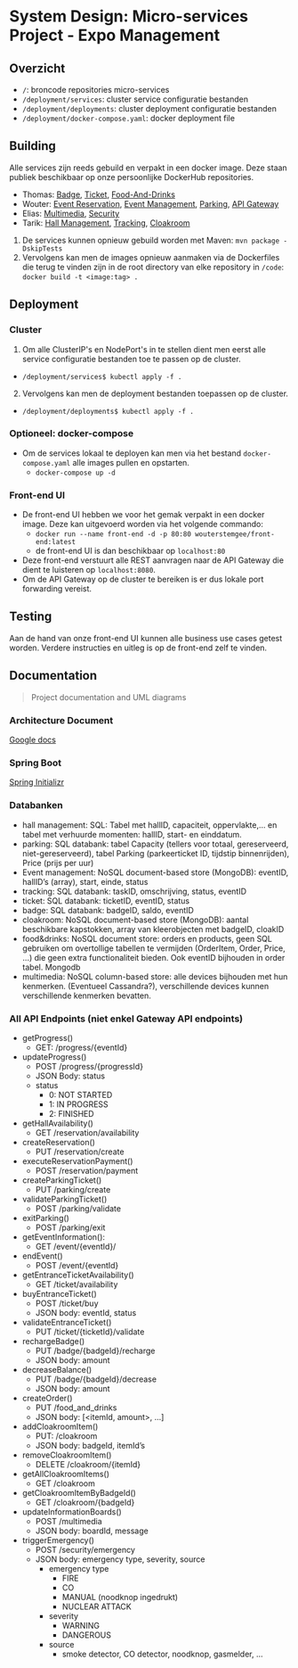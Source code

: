 # System Design: Micro-services Project - Expo Management
## Overzicht
- `/`: broncode repositories micro-services
- `/deployment/services`: cluster service configuratie bestanden
- `/deployment/deployments`: cluster deployment configuratie bestanden
- `/deployment/docker-compose.yaml`: docker deployment file

## Building
Alle services zijn reeds gebuild en verpakt in een docker image. Deze staan publiek beschikbaar op onze persoonlijke DockerHub repositories.
- Thomas:
[Badge](https://hub.docker.com/r/thomasdevriese/badge),
[Ticket](https://hub.docker.com/r/thomasdevriese/ticket),
[Food-And-Drinks](https://hub.docker.com/r/thomasdevriese/food-and-drinks)
- Wouter: 
[Event Reservation](https://hub.docker.com/r/wouterstemgee/event-reservation), 
[Event Management](https://hub.docker.com/r/wouterstemgee/event-management), 
[Parking](https://hub.docker.com/r/wouterstemgee/parking), 
[API Gateway](https://hub.docker.com/r/wouterstemgee/api-gateway)
- Elias:
[Multimedia](https://hub.docker.com/r/ebout/multimedia),
[Security](https://hub.docker.com/r/ebout/security)
- Tarik:
[Hall Management](https://hub.docker.com/r/tarikatac/hallmanagement),
[Tracking](https://hub.docker.com/r/tarikatac/tracking),
[Cloakroom](https://hub.docker.com/r/tarikatac/cloakroom)

1. De services kunnen opnieuw gebuild worden met Maven: `mvn package -DskipTests`
2. Vervolgens kan men de images opnieuw aanmaken via de Dockerfiles die terug te vinden zijn in de root directory van elke repository in `/code`: `docker build -t <image:tag> .`

## Deployment
### Cluster
1. Om alle ClusterIP's en NodePort's in te stellen dient men eerst alle service configuratie bestanden toe te passen op de cluster.
  - `/deployment/services$ kubectl apply -f .`
2. Vervolgens kan men de deployment bestanden toepassen op de cluster.
  - `/deployment/deployments$ kubectl apply -f .`

### Optioneel: docker-compose
- Om de services lokaal te deployen kan men via het bestand `docker-compose.yaml` alle images pullen en opstarten.
  - `docker-compose up -d`
  
### Front-end UI
- De front-end UI hebben we voor het gemak verpakt in een docker image. Deze kan uitgevoerd worden via het volgende commando:
  - `docker run --name front-end -d -p 80:80 wouterstemgee/front-end:latest`
  - de front-end UI is dan beschikbaar op `localhost:80`
- Deze front-end verstuurt alle REST aanvragen naar de API Gateway die dient te luisteren op `localhost:8080`. 
- Om de API Gateway op de cluster te bereiken is er dus lokale port forwarding vereist.

## Testing
Aan de hand van onze front-end UI kunnen alle business use cases getest worden. Verdere instructies en uitleg is op de front-end zelf te vinden.

## Documentation
> Project documentation and UML diagrams

### Architecture Document
[Google docs](https://docs.google.com/document/d/19IyMZ5CPBJ2a_0zrgjndphT1LqtRRcMJi5LXigjrXhw/edit?usp=sharing)

### Spring Boot
[Spring Initializr](https://start.spring.io/)

### Databanken
- hall management: SQL: Tabel met hallID, capaciteit, oppervlakte,... en tabel met verhuurde momenten: hallID, start- en einddatum.
- parking: SQL databank: tabel Capacity (tellers voor totaal, gereserveerd, niet-gereserveerd), tabel Parking (parkeerticket ID, tijdstip binnenrijden), Price (prijs per uur)
- Event management: NoSQL document-based store (MongoDB): eventID, hallID’s (array), start, einde, status
- tracking: SQL databank: taskID, omschrijving, status, eventID
- ticket: SQL databank: ticketID, eventID, status
- badge: SQL databank: badgeID, saldo, eventID
- cloakroom: NoSQL document-based store (MongoDB): aantal beschikbare kapstokken, array van kleerobjecten met badgeID, cloakID
- food&drinks: NoSQL document store: orders en products, geen SQL gebruiken om overtollige tabellen te vermijden (OrderItem, Order, Price, …) die geen extra functionaliteit bieden. Ook eventID bijhouden in order tabel. Mongodb
- multimedia: NoSQL column-based store: alle devices bijhouden met hun kenmerken. (Eventueel Cassandra?), verschillende devices kunnen verschillende kenmerken bevatten.


### All API Endpoints (niet enkel Gateway API endpoints)
- getProgress()
   - GET: /progress/{eventId}
- updateProgress()
   - POST /progress/{progressId}
   - JSON Body: status
   - status
      - 0: NOT STARTED
      - 1: IN PROGRESS
      - 2: FINISHED
- getHallAvailability()
   - GET /reservation/availability
- createReservation()
   - PUT /reservation/create
- executeReservationPayment()
   - POST /reservation/payment
- createParkingTicket()
   - PUT /parking/create
- validateParkingTicket()
   - POST /parking/validate
- exitParking()
   - POST /parking/exit
- getEventInformation(): 
   - GET /event/{eventId}/
- endEvent()
   - POST /event/{eventId}
- getEntranceTicketAvailability()
   - GET /ticket/availability
- buyEntranceTicket()
   - POST /ticket/buy
   - JSON body: eventId, status
- validateEntranceTicket()
   - PUT /ticket/{ticketId}/validate
- rechargeBadge()
   - PUT /badge/{badgeId}/recharge
   - JSON body: amount
- decreaseBalance()
   - PUT /badge/{badgeId}/decrease
   - JSON body: amount
- createOrder()
   - PUT /food_and_drinks
   - JSON body: [<itemId, amount>, ...]
- addCloakroomItem()
   - PUT: /cloakroom
   - JSON body: badgeId, itemId’s
- removeCloakroomItem()
   - DELETE /cloakroom/{itemId}
- getAllCloakroomItems()
   - GET /cloakroom
- getCloakroomItemByBadgeId()
   - GET /cloakroom/{badgeId}
- updateInformationBoards()
   - POST /multimedia
   - JSON body: boardId, message
- triggerEmergency()
   - POST /security/emergency
   - JSON body: emergency type, severity, source
      - emergency type
         - FIRE
         - CO
         - MANUAL (noodknop ingedrukt)
         - NUCLEAR ATTACK
      - severity
         - WARNING
         - DANGEROUS
      - source
         - smoke detector, CO detector, noodknop, gasmelder, ...
